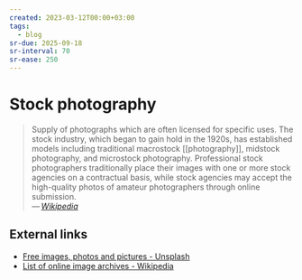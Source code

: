 ```yaml
---
created: 2023-03-12T00:00+03:00
tags:
  - blog
sr-due: 2025-09-18
sr-interval: 70
sr-ease: 250
---
```


# Stock photography

> Supply of photographs which are often licensed for specific uses. The stock
> industry, which began to gain hold in the 1920s, has established models
> including traditional macrostock [[photography]], midstock photography, and
> microstock photography. Professional stock photographers traditionally place
> their images with one or more stock agencies on a contractual basis, while
> stock agencies may accept the high-quality photos of amateur photographers
> through online submission.\
> — <cite>[Wikipedia](https://en.wikipedia.org/wiki/Stock_photography)</cite>

## External links

- [Free images, photos and pictures - Unsplash](https://unsplash.com/)
- [List of online image archives - Wikipedia](https://en.wikipedia.org/wiki/List_of_online_image_archives)
